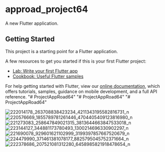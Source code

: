 # approad_project64

A new Flutter application.

## Getting Started

This project is a starting point for a Flutter application.

A few resources to get you started if this is your first Flutter project:

- [Lab: Write your first Flutter app](https://flutter.dev/docs/get-started/codelab)
- [Cookbook: Useful Flutter samples](https://flutter.dev/docs/cookbook)

For help getting started with Flutter, view our
[online documentation](https://flutter.dev/docs), which offers tutorials,
samples, guidance on mobile development, and a full API reference.
"# ProjectAppRoad64" 
"# ProjectAppRoad64" 
"# ProjectAppRoad64" 

![222014178_263708838423234_4211343195582816731_n](https://user-images.githubusercontent.com/54610535/128677651-646ef0a9-ecb6-4956-a5d2-c6f9fe8c6879.jpg)
![220576669_1855789781261446_4704405409123816980_n](https://user-images.githubusercontent.com/54610535/128677655-2062812d-bf8b-4919-8d5e-3b3994c4a6e9.jpg)
![221273083_258647849021315_3813644663847533018_n](https://user-images.githubusercontent.com/54610535/128677657-5feee119-6345-484e-bc2b-a1d489314c5e.jpg)
![223144127_344881173780493_1300214696330902297_n](https://user-images.githubusercontent.com/54610535/128677660-e82ad48c-c3a8-4357-9f55-bf352f75bd5e.jpg)
![221690078_929601621102999_3199397857667520679_n](https://user-images.githubusercontent.com/54610535/128677662-768c263a-476d-4785-9722-3300acce095b.jpg)
![224479990_371461381078177_8825795045752371664_n](https://user-images.githubusercontent.com/54610535/128677665-d2a91652-c0c1-4c5f-b209-3ead8b3c80ae.jpg)
![222378686_207521081312280_6458985821918478654_n](https://user-images.githubusercontent.com/54610535/128677788-5ee16a06-8fe1-41da-8afa-3cdecf2a611e.jpg)

